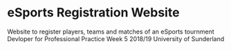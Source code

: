 # eSports Registration Website
Website to register players, teams and matches of an eSports tournment
Devloper for Professional Practice Week 5
2018/19 University of Sunderland
